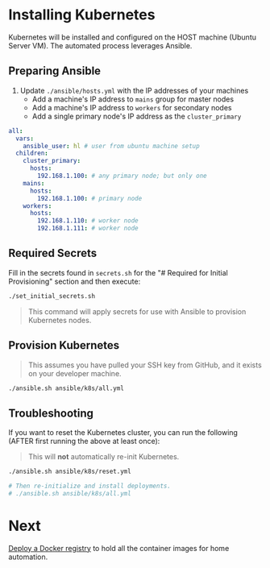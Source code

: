 # Installing Kubernetes

Kubernetes will be installed and configured on the HOST machine (Ubuntu Server VM). The automated process leverages Ansible.

## Preparing Ansible

1. Update `./ansible/hosts.yml` with the IP addresses of your machines
   - Add a machine's IP address to `mains` group for master nodes
   - Add a machine's IP address to `workers` for secondary nodes
   - Add a single primary node's IP address as the `cluster_primary`

```yml
all:
  vars:
    ansible_user: hl # user from ubuntu machine setup
  children:
    cluster_primary:
      hosts:
        192.168.1.100: # any primary node; but only one
    mains:
      hosts:
        192.168.1.100: # primary node
    workers:
      hosts:
        192.168.1.110: # worker node
        192.168.1.111: # worker node
```

## Required Secrets

Fill in the secrets found in `secrets.sh` for the "# Required for Initial Provisioning" section and then execute:

```bash
./set_initial_secrets.sh
```

> This command will apply secrets for use with Ansible to provision Kubernetes nodes.

## Provision Kubernetes

> This assumes you have pulled your SSH key from GitHub, and it exists on your developer machine.

```bash
./ansible.sh ansible/k8s/all.yml
```

## Troubleshooting

If you want to reset the Kubernetes cluster, you can run the following (AFTER first running the above at least once):

> This will **not** automatically re-init Kubernetes.

```bash
./ansible.sh ansible/k8s/reset.yml

# Then re-initialize and install deployments.
# ./ansible.sh ansible/k8s/all.yml
```

# Next

[Deploy a Docker registry](./03-installation-docker-registry.md) to hold all the container images for home automation.
